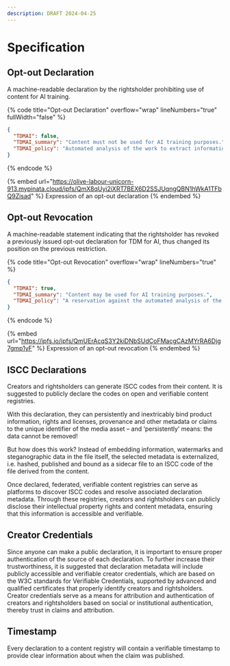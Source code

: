 ```yaml
---
description: DRAFT 2024-04-25
---
```


# Specification

## Opt-out Declaration

A machine-readable declaration by the rightsholder prohibiting use of content for AI training.

{% code title="Opt-out Declaration" overflow="wrap" lineNumbers="true" fullWidth="false" %}
```json
{
  "TDMAI": false,
  "TDMAI_summary": "Content must not be used for AI training purposes.",
  "TDMAI_policy": "Automated analysis of the work to extract information from it, especially about patterns, trends and correlations for the purpose of training models and applications of generative AI, is reserved - Text and Data Mining for other than scientific research purposes or for temporary acts of reproduction provided for in Article 5(1) of Directive 2001/29/EC is not permitted."
}
```
{% endcode %}

{% embed url="https://olive-labour-unicorn-913.mypinata.cloud/ipfs/QmX8qUyi2iXRT7BEX6D2SSJUqngQBN1hWkA1TFbQ9Zisad" %}
Expression of an opt-out declaration
{% endembed %}

## Opt-out Revocation

A machine-readable statement indicating that the rightsholder has revoked a previously issued opt-out declaration for TDM for AI, thus changed its position on the previous restriction.

{% code title="Opt-out Revocation" overflow="wrap" lineNumbers="true" %}
```json
{
  "TDMAI": true,
  "TDMAI_summary": "Content may be used for AI training purposes.",
  "TDMAI_policy": "A reservation against the automated analysis of the work in order to extract information from it, in particular about patterns, trends and correlations for the purpose of training models and applications of generative AI, is not declared - Text and Data Mining is also permitted for other than scientific research purposes or for temporary acts of reproduction provided for in Article 5(1) of Directive 2001/29/EC."
}
```
{% endcode %}

{% embed url="https://ipfs.io/ipfs/QmUErAcqS3Y2kiDNbSUdCoFMacgCAzMYrRA6Djg7gmp1yF" %}
Expression of an opt-out revocation
{% endembed %}

## **ISCC Declarations**

Creators and rightsholders can generate ISCC codes from their content. It is suggested to publicly declare the codes on open and verifiable content registries.&#x20;

With this declaration, they can persistently and inextricably bind product information, rights and licenses, provenance and other metadata or claims to the unique identifier of the media asset – and ‘persistently’ means: the data cannot be removed!&#x20;

But how does this work? Instead of embedding information, watermarks and steganographic data in the file itself, the selected metadata is externalized, i.e. hashed, published and bound as a sidecar file to an ISCC code of the file derived from the content.

Once declared, federated, verifiable content registries can serve as platforms to discover ISCC codes and resolve associated declaration metadata. Through these registries, creators and rightsholders can publicly disclose their intellectual property rights and content metadata, ensuring that this information is accessible and verifiable.

## **Creator Credentials**

Since anyone can make a public declaration, it is important to ensure proper authentication of the source of each declaration. To further increase their trustworthiness, it is suggested that declaration metadata will include publicly accessible and verifiable creator credentials, which are based on the W3C standards for Verifiable Credentials, supported by advanced and qualified certificates that properly identify creators and rightsholders. Creator credentials serve as a means for attribution and authentication of creators and rightsholders based on social or institutional authentication, thereby trust in claims and attribution.

## **Timestamp**

Every declaration to a content registry will contain a verifiable timestamp to provide clear information about when the claim was published.
